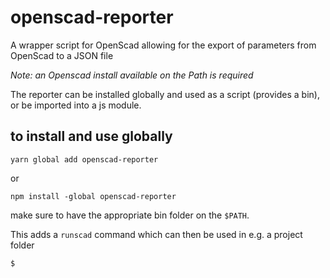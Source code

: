 # openscad-reporter
A wrapper script for OpenScad allowing for the export of parameters from OpenScad to a JSON file 

*Note: an Openscad install available on the Path is required*

The reporter can be installed globally and used as a script (provides a bin), or be imported into a js module.

## to install and use globally

```
yarn global add openscad-reporter
```
or

```
npm install -global openscad-reporter
```
make sure to have the appropriate bin folder on the `$PATH`.

This adds a `runscad` command which can then be used in e.g. a project folder

```
$   
```
